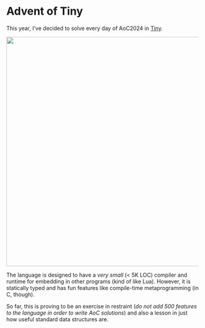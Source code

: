 # Advent of Tiny

This year, I've decided to solve every day of AoC2024 in [Tiny](https://github.com/goodpaul6/Tiny).

<p align="center">
  <img src="https://github.com/user-attachments/assets/2a770084-6a88-461f-b5e0-0e00405bd5b3" width="600" />
</p>

The language is designed to have a _very small_ (< 5K LOC) compiler and runtime for embedding in other programs (kind of like Lua). However, it is statically typed and has fun features like compile-time metaprogramming (in C, though).

So far, this is proving to be an exercise in restraint (*do not add 500 features to the language in order to write AoC solutions*) and also a lesson in just how useful standard data structures are.
